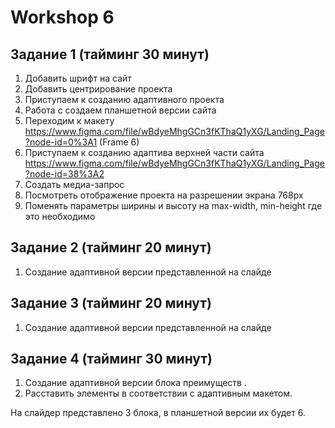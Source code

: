 # Workshop 6

## Задание 1 (тайминг 30 минут)

1. Добавить шрифт на сайт
2. Добавить центрирование проекта
3. Приступаем к созданию адаптивного проекта
4. Работа с создаем планшетной версии сайта
5. Переходим к макету https://www.figma.com/file/wBdyeMhgGCn3fKThaQ1yXG/Landing_Page?node-id=0%3A1 (Frame 6)
6. Приступаем к созданию адаптива верхней части сайта https://www.figma.com/file/wBdyeMhgGCn3fKThaQ1yXG/Landing_Page?node-id=38%3A2
7. Создать медиа-запрос
8. Посмотреть отображение проекта на разрешении экрана 768px
9. Поменять параметры ширины и высоту на max-width, min-height где это необходимо

## Задание 2 (тайминг 20 минут)

1. Создание адаптивной версии представленной на слайде

## Задание 3 (тайминг 20 минут) 

1. Создание адаптивной версии представленной на слайде

## Задание 4 (тайминг 30 минут)

1. Создание адаптивной версии блока преимуществ .
2. Расставить элементы в соответствии с адаптивным макетом.

На слайдер представлено 3 блока, в планшетной версии их будет 6.